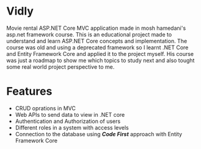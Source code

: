 # Vidly
Movie rental ASP.NET Core MVC application made in mosh hamedani's asp.net framework course.
This is an educational project made to understand and learn ASP.NET Core concepts and implementation.
The course was old and using a deprecated framework so I learnt .NET Core and Entity Framework Core and applied it to the project myself. 
His course was just a roadmap to show me which topics to study next and also tought some real world project perspective to me.

# Features
* CRUD oprations in MVC
* Web APIs to send data to view in .NET core
* Authentication and Authorization of users
* Different roles in a system with access levels
* Connection to the database using ***Code First*** approach with Entity Framework Core
